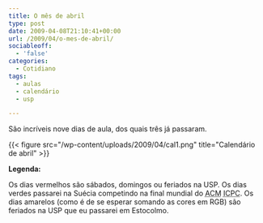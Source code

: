 ```yaml
---
title: O mês de abril
type: post
date: 2009-04-08T21:10:41+00:00
url: /2009/04/o-mes-de-abril/
sociableoff:
  - 'false'
categories:
  - Cotidiano
tags:
  - aulas
  - calendário
  - usp

---
```

São incríveis nove dias de aula, dos quais três já passaram.

{{< figure src="/wp-content/uploads/2009/04/cal1.png" title="Calendário de abril" >}}

**Legenda:**

Os dias vermelhos são sábados, domingos ou feriados na USP. Os dias verdes passarei na Suécia competindo na final mundial do <acronym title="Association for Computing Machinery">ACM</acronym> <acronym title="International Collegiate Programming Contest">ICPC</acronym>. Os dias amarelos (como é de se esperar somando as cores em RGB) são feriados na USP que eu passarei em Estocolmo.

